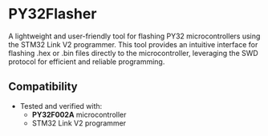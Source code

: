 # PY32Flasher
A lightweight and user-friendly tool for flashing PY32 microcontrollers using the STM32 Link V2 programmer. This tool provides an intuitive interface for flashing .hex or .bin files directly to the microcontroller, leveraging the SWD protocol for efficient and reliable programming.

## Compatibility
- Tested and verified with:
  - **PY32F002A** microcontroller
  - STM32 Link V2 programmer
